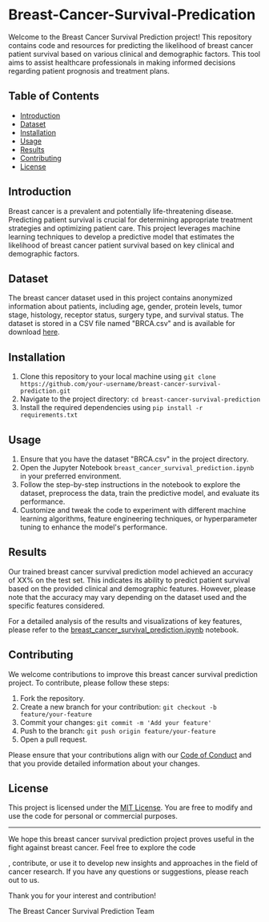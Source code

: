# Breast-Cancer-Survival-Predication


Welcome to the Breast Cancer Survival Prediction project! This repository contains code and resources for predicting the likelihood of breast cancer patient survival based on various clinical and demographic factors. This tool aims to assist healthcare professionals in making informed decisions regarding patient prognosis and treatment plans.

## Table of Contents

- [Introduction](#introduction)
- [Dataset](#dataset)
- [Installation](#installation)
- [Usage](#usage)
- [Results](#results)
- [Contributing](#contributing)
- [License](#license)

## Introduction

Breast cancer is a prevalent and potentially life-threatening disease. Predicting patient survival is crucial for determining appropriate treatment strategies and optimizing patient care. This project leverages machine learning techniques to develop a predictive model that estimates the likelihood of breast cancer patient survival based on key clinical and demographic factors.

## Dataset

The breast cancer dataset used in this project contains anonymized information about patients, including age, gender, protein levels, tumor stage, histology, receptor status, surgery type, and survival status. The dataset is stored in a CSV file named "BRCA.csv" and is available for download [here](https://example.com/dataset/brca_dataset.csv).

## Installation

1. Clone this repository to your local machine using `git clone https://github.com/your-username/breast-cancer-survival-prediction.git`
2. Navigate to the project directory: `cd breast-cancer-survival-prediction`
3. Install the required dependencies using `pip install -r requirements.txt`

## Usage

1. Ensure that you have the dataset "BRCA.csv" in the project directory.
2. Open the Jupyter Notebook `breast_cancer_survival_prediction.ipynb` in your preferred environment.
3. Follow the step-by-step instructions in the notebook to explore the dataset, preprocess the data, train the predictive model, and evaluate its performance.
4. Customize and tweak the code to experiment with different machine learning algorithms, feature engineering techniques, or hyperparameter tuning to enhance the model's performance.

## Results

Our trained breast cancer survival prediction model achieved an accuracy of XX% on the test set. This indicates its ability to predict patient survival based on the provided clinical and demographic features. However, please note that the accuracy may vary depending on the dataset used and the specific features considered.

For a detailed analysis of the results and visualizations of key features, please refer to the [breast_cancer_survival_prediction.ipynb](https://github.com/your-username/breast-cancer-survival-prediction/blob/main/breast_cancer_survival_prediction.ipynb) notebook.

## Contributing

We welcome contributions to improve this breast cancer survival prediction project. To contribute, please follow these steps:

1. Fork the repository.
2. Create a new branch for your contribution: `git checkout -b feature/your-feature`
3. Commit your changes: `git commit -m 'Add your feature'`
4. Push to the branch: `git push origin feature/your-feature`
5. Open a pull request.

Please ensure that your contributions align with our [Code of Conduct](https://example.com/code_of_conduct) and that you provide detailed information about your changes.

## License

This project is licensed under the [MIT License](https://opensource.org/licenses/MIT). You are free to modify and use the code for personal or commercial purposes.

---

We hope this breast cancer survival prediction project proves useful in the fight against breast cancer. Feel free to explore the code

, contribute, or use it to develop new insights and approaches in the field of cancer research. If you have any questions or suggestions, please reach out to us.

Thank you for your interest and contribution!

The Breast Cancer Survival Prediction Team
